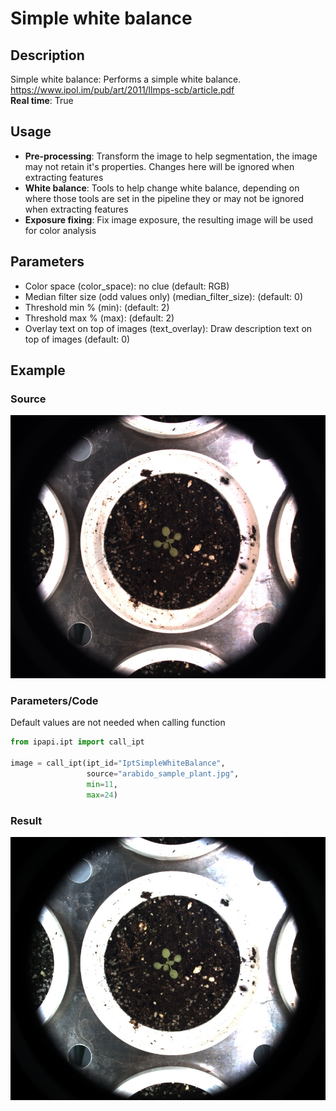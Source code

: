 # Simple white balance

## Description

Simple white balance: Performs a simple white balance.<br>https://www.ipol.im/pub/art/2011/llmps-scb/article.pdf<br>**Real time**: True

## Usage

- **Pre-processing**: Transform the image to help segmentation, the image may not retain it's properties. Changes here will be ignored when extracting features
- **White balance**: Tools to help change white balance, depending on where those tools are set in the pipeline they or may not be ignored when extracting features
- **Exposure fixing**: Fix image exposure, the resulting image will be used for color analysis

## Parameters

- Color space (color_space): no clue (default: RGB)
- Median filter size (odd values only) (median_filter_size): (default: 0)
- Threshold min % (min): (default: 2)
- Threshold max % (max): (default: 2)
- Overlay text on top of images (text_overlay): Draw description text on top of images (default: 0)

## Example

### Source

![Source image](images/arabido_sample_plant.jpg)

### Parameters/Code

Default values are not needed when calling function

```python
from ipapi.ipt import call_ipt

image = call_ipt(ipt_id="IptSimpleWhiteBalance",
                 source="arabido_sample_plant.jpg",
                 min=11,
                 max=24)
```

### Result

![Result image](images/ipt_Simple_white_balance.jpg)
